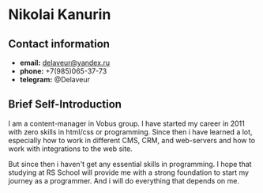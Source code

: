 # Nikolai Kanurin

## Contact information

- **email:** delaveur@yandex.ru
- **phone:** +7(985)065-37-73
- **telegram:** @Delaveur

## Brief Self-Introduction

I am a content-manager in Vobus group. I have started my career in 2011 with zero skills in html/css or programming. Since then i have learned a lot, especially how to work in different CMS, CRM, and web-servers and how to work with integrations to the web site. 

But since then i haven't get any essential skills in programming. I hope that studying at RS School will provide me with a strong foundation to start my journey as a programmer. And i will do everything that depends on me.

